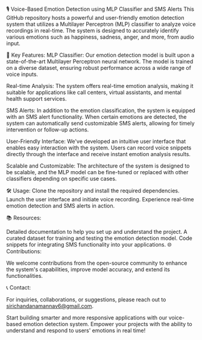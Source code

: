 🎙️ Voice-Based Emotion Detection using MLP Classifier and SMS Alerts
This GitHub repository hosts a powerful and user-friendly emotion detection system that utilizes a Multilayer Perceptron (MLP) classifier to analyze voice recordings in real-time.
The system is designed to accurately identify various emotions such as happiness, sadness, anger, and more, from audio input.

🚀 Key Features:
MLP Classifier: Our emotion detection model is built upon a state-of-the-art Multilayer Perceptron neural network. 
The model is trained on a diverse dataset, ensuring robust performance across a wide range of voice inputs.

Real-time Analysis: The system offers real-time emotion analysis, making it suitable for applications like call centers, virtual assistants, and mental health support services.

SMS Alerts: In addition to the emotion classification, the system is equipped with an SMS alert functionality.
When certain emotions are detected, the system can automatically send customizable SMS alerts, allowing for timely intervention or follow-up actions.

User-Friendly Interface: We've developed an intuitive user interface that enables easy interaction with the system.
Users can record voice snippets directly through the interface and receive instant emotion analysis results.

Scalable and Customizable: The architecture of the system is designed to be scalable, and the MLP model can be fine-tuned or replaced with other classifiers depending on specific use cases.

🛠️ Usage:
Clone the repository and install the required dependencies.
Launch the user interface and initiate voice recording.
Experience real-time emotion detection and SMS alerts in action.

📚 Resources:

Detailed documentation to help you set up and understand the project.
A curated dataset for training and testing the emotion detection model.
Code snippets for integrating SMS functionality into your applications.
🌐 Contributions:

We welcome contributions from the open-source community to enhance the system's capabilities, improve model accuracy, and extend its functionalities.

📞 Contact:

For inquiries, collaborations, or suggestions, please reach out to sirichandanamannav6@gmail.com.

Start building smarter and more responsive applications with our voice-based emotion detection system. Empower your projects with the ability to understand and respond to users' emotions in real time!
